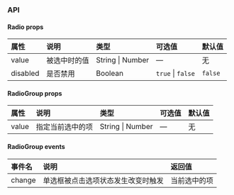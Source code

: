 <radio-page />

### API

#### Radio props
| 属性 | 说明 | 类型 | 可选值 | 默认值 |
| :------------ | :------------ | :------------ | :------------ | :------------ |
| value | 被选中时的值 | String \| Number | — | 无 |
| disabled | 是否禁用 | Boolean | `true` \| `false` | `false` |

#### RadioGroup props
| 属性 | 说明 | 类型 | 可选值 | 默认值 |
| :------------ | :------------ | :------------ | :------------ | :------------ |
| value | 指定当前选中的项 | String \| Number | — | 无 |

#### RadioGroup events
| 事件名 | 说明 | 返回值 |
| :------------ | :------------ | :------------ |
| change | 单选框被点击选项状态发生改变时触发 | 当前选中的项 |